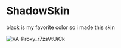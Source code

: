 # ShadowSkin
black is my favorite color so i made this skin

![VA-Proxy_r7zsVtUiCk](https://github.com/user-attachments/assets/ae8c422d-cf56-4403-b664-ec9835055cef)
